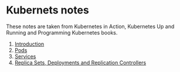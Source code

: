 # Kubernets notes

These notes are taken from Kubernetes in Action, Kubernetes Up and Running and Programming Kubernetes books.

1. [Introduction](intro.md)
2. [Pods](pods.md)
3. [Services](services.md)
4. [Replica Sets, Deployments and Replication Controllers](replica-sets.md)